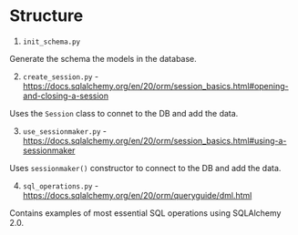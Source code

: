 # Structure

1. `init_schema.py`

Generate the schema the models in the database.


2. `create_session.py` - https://docs.sqlalchemy.org/en/20/orm/session_basics.html#opening-and-closing-a-session

Uses the `Session` class to connet to the DB and add the data.


3. `use_sessionmaker.py` - https://docs.sqlalchemy.org/en/20/orm/session_basics.html#using-a-sessionmaker

Uses `sessionmaker()` constructor to connect to the DB and add the data.


4. `sql_operations.py` - https://docs.sqlalchemy.org/en/20/orm/queryguide/dml.html

Contains examples of most essential SQL operations using SQLAlchemy 2.0.

